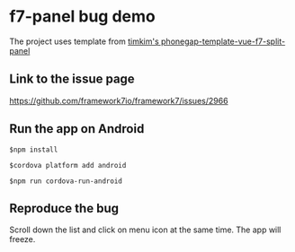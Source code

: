 # f7-panel bug demo
The project uses template from [timkim's phonegap-template-vue-f7-split-panel](https://github.com/phonegap/phonegap-template-vue-f7-split-panel)

## Link to the issue page
https://github.com/framework7io/framework7/issues/2966


## Run the app on Android
```
$npm install
```

```
$cordova platform add android
```

```
$npm run cordova-run-android
```

## Reproduce the bug
Scroll down the list and click on menu icon at the same time.
The app will freeze.
